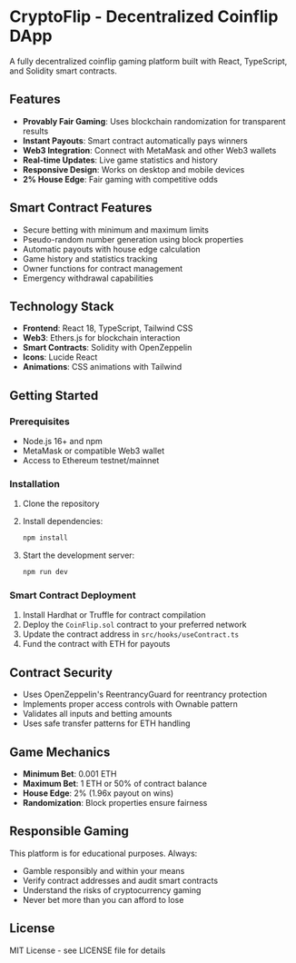 # CryptoFlip - Decentralized Coinflip DApp

A fully decentralized coinflip gaming platform built with React, TypeScript, and Solidity smart contracts.

## Features

- **Provably Fair Gaming**: Uses blockchain randomization for transparent results
- **Instant Payouts**: Smart contract automatically pays winners
- **Web3 Integration**: Connect with MetaMask and other Web3 wallets
- **Real-time Updates**: Live game statistics and history
- **Responsive Design**: Works on desktop and mobile devices
- **2% House Edge**: Fair gaming with competitive odds

## Smart Contract Features

- Secure betting with minimum and maximum limits
- Pseudo-random number generation using block properties
- Automatic payouts with house edge calculation
- Game history and statistics tracking
- Owner functions for contract management
- Emergency withdrawal capabilities

## Technology Stack

- **Frontend**: React 18, TypeScript, Tailwind CSS
- **Web3**: Ethers.js for blockchain interaction
- **Smart Contracts**: Solidity with OpenZeppelin
- **Icons**: Lucide React
- **Animations**: CSS animations with Tailwind

## Getting Started

### Prerequisites

- Node.js 16+ and npm
- MetaMask or compatible Web3 wallet
- Access to Ethereum testnet/mainnet

### Installation

1. Clone the repository
2. Install dependencies:
   ```bash
   npm install
   ```

3. Start the development server:
   ```bash
   npm run dev
   ```

### Smart Contract Deployment

1. Install Hardhat or Truffle for contract compilation
2. Deploy the `CoinFlip.sol` contract to your preferred network
3. Update the contract address in `src/hooks/useContract.ts`
4. Fund the contract with ETH for payouts

## Contract Security

- Uses OpenZeppelin's ReentrancyGuard for reentrancy protection
- Implements proper access controls with Ownable pattern
- Validates all inputs and betting amounts
- Uses safe transfer patterns for ETH handling

## Game Mechanics

- **Minimum Bet**: 0.001 ETH
- **Maximum Bet**: 1 ETH or 50% of contract balance
- **House Edge**: 2% (1.96x payout on wins)
- **Randomization**: Block properties ensure fairness

## Responsible Gaming

This platform is for educational purposes. Always:
- Gamble responsibly and within your means
- Verify contract addresses and audit smart contracts
- Understand the risks of cryptocurrency gaming
- Never bet more than you can afford to lose

## License

MIT License - see LICENSE file for details
